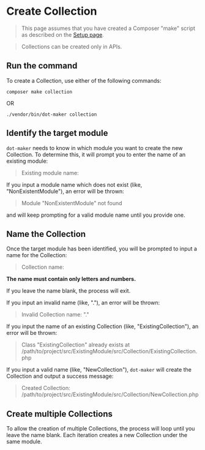 # Create Collection

> This page assumes that you have created a Composer "make" script as described on the [Setup page](../setup.md#optional-add-dot-maker-to-composerjson).

> Collections can be created only in APIs.

## Run the command

To create a Collection, use either of the following commands:

```shell
composer make collection
```

OR

```shell
./vendor/bin/dot-maker collection
```

## Identify the target module

`dot-maker` needs to know in which module you want to create the new Collection.
To determine this, it will prompt you to enter the name of an existing module:

> Existing module name:

If you input a module name which does not exist (like, "NonExistentModule"), an error will be thrown:

> Module "NonExistentModule" not found

and will keep prompting for a valid module name until you provide one.

## Name the Collection

Once the target module has been identified, you will be prompted to input a name for the Collection:

> Collection name:

**The name must contain only letters and numbers.**

If you leave the name blank, the process will exit.

If you input an invalid name (like, "."), an error will be thrown:

> Invalid Collection name: "."

If you input the name of an existing Collection (like, "ExistingCollection"), an error will be thrown:

> Class "ExistingCollection" already exists at /path/to/project/src/ExistingModule/src/Collection/ExistingCollection.php

If you input a valid name (like, "NewCollection"), `dot-maker` will create the Collection and output a success message:

> Created Collection: /path/to/project/src/ExistingModule/src/Collection/NewCollection.php

## Create multiple Collections

To allow the creation of multiple Collections, the process will loop until you leave the name blank.
Each iteration creates a new Collection under the same module.
